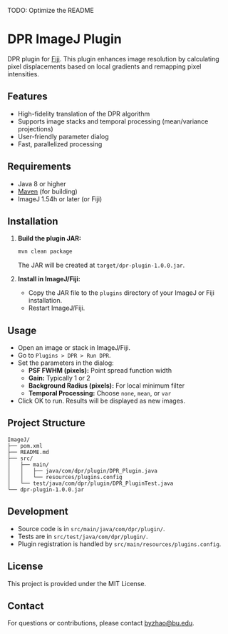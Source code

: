 TODO: Optimize the README

# DPR ImageJ Plugin

DPR plugin for [Fiji](https://fiji.sc/). This plugin enhances image resolution by calculating pixel displacements based on local gradients and remapping pixel intensities.

## Features
- High-fidelity translation of the DPR algorithm
- Supports image stacks and temporal processing (mean/variance projections)
- User-friendly parameter dialog
- Fast, parallelized processing

## Requirements
- Java 8 or higher
- [Maven](https://maven.apache.org/) (for building)
- ImageJ 1.54h or later (or Fiji)

## Installation
1. **Build the plugin JAR:**
   ```sh
   mvn clean package
   ```
   The JAR will be created at `target/dpr-plugin-1.0.0.jar`.

2. **Install in ImageJ/Fiji:**
   - Copy the JAR file to the `plugins` directory of your ImageJ or Fiji installation.
   - Restart ImageJ/Fiji.

## Usage
- Open an image or stack in ImageJ/Fiji.
- Go to `Plugins > DPR > Run DPR`.
- Set the parameters in the dialog:
  - **PSF FWHM (pixels):** Point spread function width
  - **Gain:** Typically 1 or 2
  - **Background Radius (pixels):** For local minimum filter
  - **Temporal Processing:** Choose `none`, `mean`, or `var`
- Click OK to run. Results will be displayed as new images.

## Project Structure
```
ImageJ/
├── pom.xml
├── README.md
├── src/
│   ├── main/
│   │   ├── java/com/dpr/plugin/DPR_Plugin.java
│   │   └── resources/plugins.config
│   └── test/java/com/dpr/plugin/DPR_PluginTest.java
└── dpr-plugin-1.0.0.jar
```

## Development
- Source code is in `src/main/java/com/dpr/plugin/`.
- Tests are in `src/test/java/com/dpr/plugin/`.
- Plugin registration is handled by `src/main/resources/plugins.config`.

## License
This project is provided under the MIT License.

## Contact
For questions or contributions, please contact byzhao@bu.edu.
